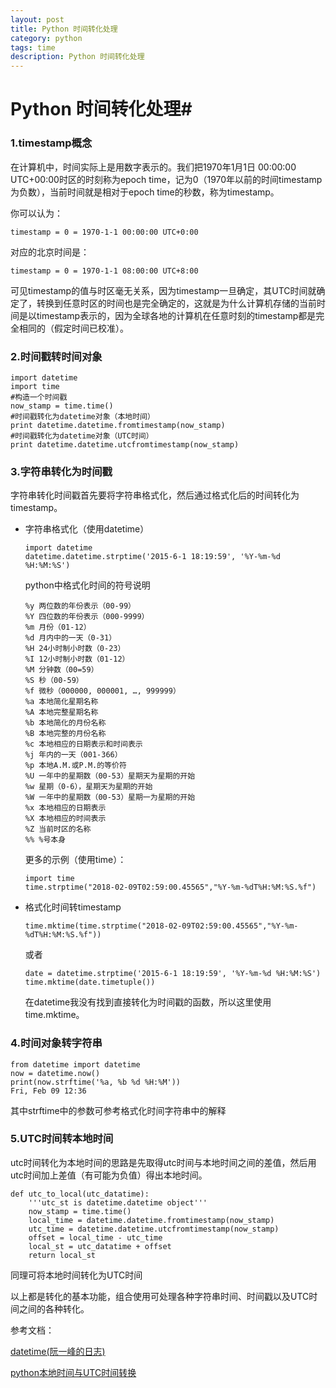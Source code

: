 ```yaml
---
layout: post
title: Python 时间转化处理
category: python
tags: time
description: Python 时间转化处理
---
```

# Python 时间转化处理#

### 1.**timestamp概念**

在计算机中，时间实际上是用数字表示的。我们把1970年1月1日 00:00:00 UTC+00:00时区的时刻称为epoch time，记为0（1970年以前的时间timestamp为负数），当前时间就是相对于epoch time的秒数，称为timestamp。

你可以认为：

```
timestamp = 0 = 1970-1-1 00:00:00 UTC+0:00
```

对应的北京时间是：

```
timestamp = 0 = 1970-1-1 08:00:00 UTC+8:00
```

可见timestamp的值与时区毫无关系，因为timestamp一旦确定，其UTC时间就确定了，转换到任意时区的时间也是完全确定的，这就是为什么计算机存储的当前时间是以timestamp表示的，因为全球各地的计算机在任意时刻的timestamp都是完全相同的（假定时间已校准）。



### 2.**时间戳转时间对象**

```
import datetime
import time
#构造一个时间戳
now_stamp = time.time()
#时间戳转化为datetime对象（本地时间）
print datetime.datetime.fromtimestamp(now_stamp)
#时间戳转化为datetime对象（UTC时间）
print datetime.datetime.utcfromtimestamp(now_stamp)
```

### 3.**字符串转化为时间戳**

字符串转化时间戳首先要将字符串格式化，然后通过格式化后的时间转化为timestamp。

- 字符串格式化（使用datetime）

  ```
  import datetime
  datetime.datetime.strptime('2015-6-1 18:19:59', '%Y-%m-%d %H:%M:%S')
  ```
  python中格式化时间的符号说明

  ```
  %y 两位数的年份表示（00-99）
  %Y 四位数的年份表示（000-9999）
  %m 月份（01-12）
  %d 月内中的一天（0-31）
  %H 24小时制小时数（0-23）
  %I 12小时制小时数（01-12）
  %M 分钟数（00=59）
  %S 秒（00-59）
  %f 微秒（000000, 000001, …, 999999）
  %a 本地简化星期名称
  %A 本地完整星期名称
  %b 本地简化的月份名称
  %B 本地完整的月份名称
  %c 本地相应的日期表示和时间表示
  %j 年内的一天（001-366）
  %p 本地A.M.或P.M.的等价符
  %U 一年中的星期数（00-53）星期天为星期的开始
  %w 星期（0-6），星期天为星期的开始
  %W 一年中的星期数（00-53）星期一为星期的开始
  %x 本地相应的日期表示
  %X 本地相应的时间表示
  %Z 当前时区的名称
  %% %号本身
  ```

  更多的示例（使用time）：

  ```
  import time
  time.strptime("2018-02-09T02:59:00.45565","%Y-%m-%dT%H:%M:%S.%f")
  ```

- 格式化时间转timestamp

  ```
  time.mktime(time.strptime("2018-02-09T02:59:00.45565","%Y-%m-%dT%H:%M:%S.%f"))
  ```
  或者

  ```
  date = datetime.strptime('2015-6-1 18:19:59', '%Y-%m-%d %H:%M:%S')
  time.mktime(date.timetuple())
  ```
  在datetime我没有找到直接转化为时间戳的函数，所以这里使用time.mktime。

### 4.**时间对象转字符串**

```
from datetime import datetime
now = datetime.now()
print(now.strftime('%a, %b %d %H:%M'))
Fri, Feb 09 12:36
```

其中strftime中的参数可参考格式化时间字符串中的解释

### 5.**UTC时间转本地时间**

utc时间转化为本地时间的思路是先取得utc时间与本地时间之间的差值，然后用utc时间加上差值（有可能为负值）得出本地时间。

```
def utc_to_local(utc_datatime):
    '''utc_st is datetime.datetime object'''
    now_stamp = time.time()
    local_time = datetime.datetime.fromtimestamp(now_stamp)
    utc_time = datetime.datetime.utcfromtimestamp(now_stamp)
    offset = local_time - utc_time
    local_st = utc_datatime + offset
    return local_st
```
同理可将本地时间转化为UTC时间

以上都是转化的基本功能，组合使用可处理各种字符串时间、时间戳以及UTC时间之间的各种转化。



参考文档：

[datetime(阮一峰的日志)](https://www.liaoxuefeng.com/wiki/0014316089557264a6b348958f449949df42a6d3a2e542c000/001431937554888869fb52b812243dda6103214cd61d0c2000/)

[python本地时间与UTC时间转换](http://blog.sina.com.cn/s/blog_4da051a60102v221.html) 